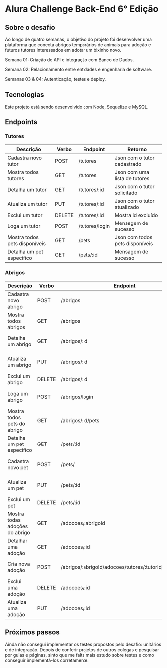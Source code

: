 # Alura Challenge Back-End 6° Edição

## Sobre o desafio

Ao longo de quatro semanas, o objetivo do projeto foi desenvolver uma plataforma que conecta abrigos temporários de animais para adoção e futuros tutores interessados em adotar um bixinho novo.

Semana 01: Criação de API e integração com Banco de Dados.

Semana 02: Relacionamento entre entidades e engenharia de software.

Semanas 03 & 04: Autenticação, testes e deploy.

## Tecnologias

Este projeto está sendo desenvolvido com Node, Sequelize e MySQL.

## Endpoints

### Tutores

|Descrição|Verbo|Endpoint|Retorno|   
|---|---|---|---|
|  Cadastra novo tutor |  POST   |  /tutores	 |  Json com o tutor cadastrado |
|  Mostra todos tutores | GET	  |  /tutores  |   Json com uma lista de tutores |
| Detalha um tutor  |   GET |  /tutores/:id  |    Json com o tutor solicitado |
|Atualiza um tutor	       |         PUT	            |        /tutores/:id	        |          Json com o tutor atualizado|
|Exclui um tutor	             |     DELETE	         |       /tutores/:id	         |         Mostra id excluído|
|Loga um tutor	              |      POST	           |       /tutores/login	       |         Mensagem de sucesso|
|Mostra todos pets disponíveis	|    GET	           |         /pets	             |             Json com todos pets disponíveis|
|Detalha um pet específico	    |    GET	           |         /pets/:id	         |             Mensagem de sucesso|

### Abrigos

|Descrição|Verbo|Endpoint|Retorno|   
|---|---|---|---|
|Cadastra novo abrigo	|POST	|/abrigos|	Json com o abrigo cadastrado|
|Mostra todos abrigos	|GET	|/abrigos	|Json com uma lista de abrigos|
|Detalha um abrigo	|GET	|/abrigos/:id|	Json com o abrigo solicitado|
|Atualiza um abrigo	|PUT	|/abrigos/:id	|Json com o abrigo atualizado|
|Exclui um abrigo	|DELETE	|/abrigos/:id	|Mostra id excluído|
|Loga um abrigo	|POST	|/abrigos/login|	Mensagem de sucesso|
|Mostra todos pets do abrigo	|GET	|/abrigos/:id/pets	|Json com todos pets do abrigo|
|Detalha um pet específico|	GET|	/pets/:id|	Mensagem de sucesso|
|Cadastra novo pet	|POST	|/pets/|	Json com o pet cadastrado|
|Atualiza um pet|	PUT	|/pets/:id	|Json com o pet atualizado|
|Exclui um pet	|DELETE|/pets/:id|	Mostra id excluído|
|Mostra todas adoções do abrigo|	GET	|/adocoes/:abrigoId|	Json com uma lista de adocoes|
|Detalhar uma adoção|	GET|	/adocoes/:id|	Json com a adoção solicitada|
|Cria nova adoção	|POST|	/abrigos/:abrigoId/adocoes/tutores/:tutorId/pets/:petId	|Json com adoção criada|
|Exclui uma adoção|	DELETE	|/adocoes/:id|	Mostra id excluído|
|Atualiza uma adoção|	PUT|	/adocoes/:id|	Json com adoção atualizada|

## Próximos passos

Ainda não consegui implementar os testes propostos pelo desafio: unitários e de integração. Depois de conferir projetos de outros colegas e pesquisar por guias e páginas, sinto que me falta mais estudo sobre testes e como conseguir implementá-los corretamente.
